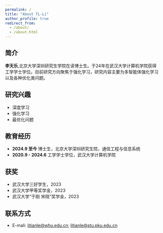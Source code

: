 ```yaml
---
permalink: /
title: "About TL-Li"
author_profile: true
redirect_from: 
  - /about/
  - /about.html
---
```


## 简介



**李天乐**,北京大学深圳研究生学院在读博士生。于24年在武汉大学计算机学院获得工学学士学位。目前研究方向聚焦于强化学习，研究内容主要为多智能体强化学习以及各种优化类问题。


## 研究兴趣
+ 深度学习
+ 强化学习
+ 最优化问题

## 教育经历
+ **2024.9 至今**
  博士生，北京大学深圳研究生院，通信工程与信息系统
+ **2020.9 - 2024.6**
  工学学士学位，武汉大学计算机学院

## 获奖
+ 武汉大学三好学生，2023
+ 武汉大学甲等奖学金，2023
+ 武汉大学“于刚 宋晓”奖学金，2023

## 联系方式
+ E-mali: litianle@whu.edu.cn; litianle@stu.pku.edu.cn

